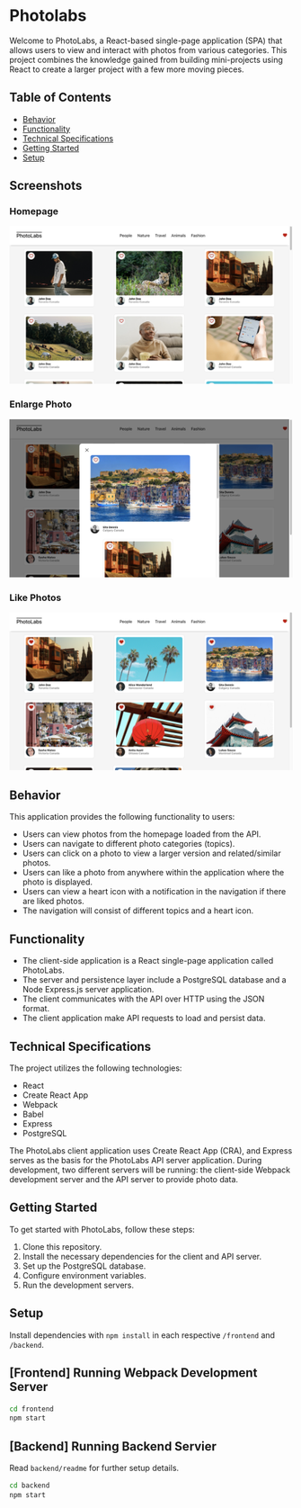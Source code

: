 # Photolabs

Welcome to PhotoLabs, a React-based single-page application (SPA) that allows users to view and interact with photos from various categories. This project combines the knowledge gained from building mini-projects using React to create a larger project with a few more moving pieces.


## Table of Contents
- [Behavior](#behavior)
- [Functionality](#functionality)
- [Technical Specifications](#technical-specifications)
- [Getting Started](#getting-started)
- [Setup](#setup)


## Screenshots
### Homepage
![Homepage](/screenshots/homepage.png)
### Enlarge Photo
![Enlarge Photo](/screenshots/enlarge-photo.png)
### Like Photos
![Like Photos](/screenshots/like-photos.png)

## Behavior

This application provides the following functionality to users:

- Users can view photos from the homepage loaded from the API.
- Users can navigate to different photo categories (topics).
- Users can click on a photo to view a larger version and related/similar photos.
- Users can like a photo from anywhere within the application where the photo is displayed.
- Users can view a heart icon with a notification in the navigation if there are liked photos.
- The navigation will consist of different topics and a heart icon.

## Functionality


- The client-side application is a React single-page application called PhotoLabs.
- The server and persistence layer include a PostgreSQL database and a Node Express.js server application.
- The client communicates with the API over HTTP using the JSON format.
- The client application make API requests to load and persist data.

## Technical Specifications

The project utilizes the following technologies:

- React
- Create React App
- Webpack
- Babel
- Express
- PostgreSQL

The PhotoLabs client application uses Create React App (CRA), and Express serves as the basis for the PhotoLabs API server application. During development, two different servers will be running: the client-side Webpack development server and the API server to provide photo data.

## Getting Started

To get started with PhotoLabs, follow these steps:

1. Clone this repository.
2. Install the necessary dependencies for the client and API server.
3. Set up the PostgreSQL database.
4. Configure environment variables.
5. Run the development servers.


## Setup

Install dependencies with `npm install` in each respective `/frontend` and `/backend`.

## [Frontend] Running Webpack Development Server

```sh
cd frontend
npm start
```

## [Backend] Running Backend Servier

Read `backend/readme` for further setup details.

```sh
cd backend
npm start
```
